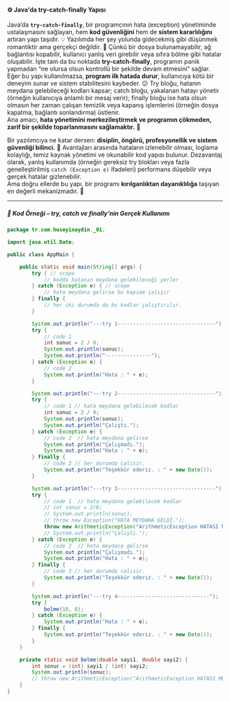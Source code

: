 #### ⚙️ Java'da try-catch-finally Yapısı

Java’da **`try-catch-finally`**, bir programcının hata (exception) yönetiminde ustalaşmasını sağlayan, hem **kod güvenliğini** hem de **sistem kararlılığını** artıran yapı taşıdır. 💡 Yazılımda her şey yolunda gidecekmiş gibi düşünmek romantiktir ama gerçekçi değildir. 🧩 Çünkü bir dosya bulunamayabilir, ağ bağlantısı kopabilir, kullanıcı yanlış veri girebilir veya sıfıra bölme gibi hatalar oluşabilir. İşte tam da bu noktada **try-catch-finally**, programın panik yapmadan “ne olursa olsun kontrollü bir şekilde devam etmesini” sağlar.  
Eğer bu yapı kullanılmazsa, **program ilk hatada durur**, kullanıcıya kötü bir deneyim sunar ve sistem stabilitesini kaybeder. 😕 Try bloğu, hatanın meydana gelebileceği kodları kapsar; catch bloğu, yakalanan hatayı yönetir (örneğin kullanıcıya anlamlı bir mesaj verir); finally bloğu ise hata olsun olmasın her zaman çalışan temizlik veya kapanış işlemlerini (örneğin dosya kapatma, bağlantı sonlandırma) üstlenir.  
Ana amacı, **hata yönetimini merkezileştirmek ve programın çökmeden, zarif bir şekilde toparlanmasını sağlamaktır.** 👏

Bir yazılımcıya ne katar dersen: **disiplin, öngörü, profesyonellik ve sistem güvenliği bilinci.** 💪 Avantajları arasında hataların izlenebilir olması, loglama kolaylığı, temiz kaynak yönetimi ve okunabilir kod yapısı bulunur. Dezavantaj olarak, yanlış kullanımda (örneğin gereksiz try blokları veya fazla genelleştirilmiş `catch (Exception e)` ifadeleri) performans düşebilir veya gerçek hatalar gizlenebilir.  
Ama doğru ellerde bu yapı, bir programı **kırılganlıktan dayanıklılığa** taşıyan en değerli mekanizmadır. 🚀

---

##### 🧠 Kod Örneği – try, catch ve finally’nin Gerçek Kullanımı

```java
package tr.com.huseyinaydin._01;

import java.util.Date;

public class AppMain {

    public static void main(String[] args) {
        try { // scope
            // kodda hatanın meydana gelebileceği yerler
        } catch (Exception e) { // scope
            // hata meydana gelirse bu kapsam çalışır
        } finally {
            // her iki durumda da bu kodlar çalıştırılır.
        }

        System.out.println("---try 1--------------------------------");
        try {
            // code 1
            int sonuc = 2 / 0;
            System.out.println(sonuc);
            System.out.println("---------------");
        } catch (Exception e) {
            // code 2
            System.out.println("Hata : " + e);
        }

        System.out.println("---try 2--------------------------------");
        try {
            // code 1 // hata meydana gelebilecek kodlar
            int sonuc = 2 / 0;
            System.out.println(sonuc);
            System.out.println("Çalıştı.");
        } catch (Exception e) {
            // code 2  // hata meydana gelirse
            System.out.println("Çalışmadı.");
            System.out.println("Hata : " + e);
        } finally {
            // code 3 // her durumda calisir.
            System.out.println("Teşekkür ederiz. : " + new Date());
        }

        System.out.println("---try 3--------------------------------");
        try {
            // code 1  // hata meydana gelebilecek kodlar
            // int sonuc = 2/0;
            // System.out.println(sonuc);
            // throw new Exception("HATA MEYDANA GELDİ.");
            throw new ArithmeticException("ArithmeticException HATASI MEYDANA GELDİ.");
            // System.out.println("Çalıştı.");
        } catch (Exception e) {
            // code 2  // hata meydana gelirse
            System.out.println("Çalışmadı.");
            System.out.println("Hata : " + e);
        } finally {
            // code 3 // her durumda calisir.
            System.out.println("Teşekkür ederiz. : " + new Date());
        }

        System.out.println("---try 4------------------------------");
        try {
            bolme(10, 0);
        } catch (Exception e) {
            System.out.println("Hata : " + e);
        } finally {
            System.out.println("Teşekkür ederiz. : " + new Date());
        }
    }

    private static void bolme(double sayi1, double sayi2) {
        int sonuc = (int) sayi1 / (int) sayi2;
        System.out.println(sonuc);
        // throw new ArithmeticException("ArithmeticException HATASI MEYDANA GELDİ.");
    }
}
```